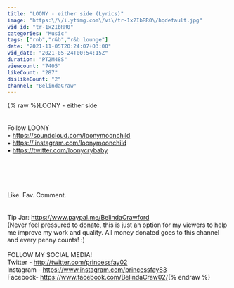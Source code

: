 ```yaml
---
title: "LOONY - either side (Lyrics)"
image: "https:\/\/i.ytimg.com\/vi\/tr-1x2IbRR0\/hqdefault.jpg"
vid_id: "tr-1x2IbRR0"
categories: "Music"
tags: ["rnb","r&b","r&b lounge"]
date: "2021-11-05T20:24:07+03:00"
vid_date: "2021-05-24T00:54:15Z"
duration: "PT2M48S"
viewcount: "7405"
likeCount: "287"
dislikeCount: "2"
channel: "BelindaCraw"
---
```

{% raw %}LOONY  - either side <br />    <br /><br />Follow LOONY<br />• <a rel="nofollow" target="blank" href="https://soundcloud.com/loonymoonchild">https://soundcloud.com/loonymoonchild</a><br />• <a rel="nofollow" target="blank" href="https://.instagram.com/loonymoonchild">https://.instagram.com/loonymoonchild</a><br />• <a rel="nofollow" target="blank" href="https://twitter.com/loonycrybaby">https://twitter.com/loonycrybaby</a><br /><br /><br /><br /><br /><br />Like. Fav. Comment.<br /><br /><br />Tip Jar: <a rel="nofollow" target="blank" href="https://www.paypal.me/BelindaCrawford">https://www.paypal.me/BelindaCrawford</a><br />(Never feel pressured to donate, this is just an option for my viewers to help me improve my work and quality. All money donated goes to this channel and every penny counts! :)<br /><br />FOLLOW MY SOCIAL MEDIA!<br />Twitter - <a rel="nofollow" target="blank" href="http://twitter.com/princessfay02">http://twitter.com/princessfay02</a><br />Instagram - <a rel="nofollow" target="blank" href="https://www.instagram.com/princessfay83">https://www.instagram.com/princessfay83</a><br />Facebook- <a rel="nofollow" target="blank" href="https://www.facebook.com/BelindaCraw02/">https://www.facebook.com/BelindaCraw02/</a>{% endraw %}
